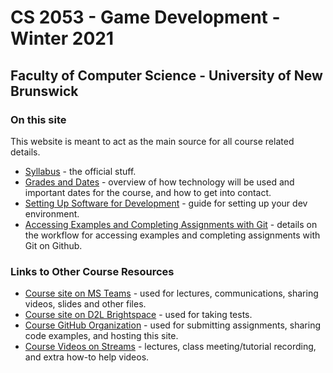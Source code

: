 # CS 2053 - Game Development - Winter 2021

## Faculty of Computer Science - University of New Brunswick

### On this site

This website is meant to act as the main source for all course related details.

- [Syllabus](pages/cs2053_syllabus_w2021.md) - the official stuff.
- [Grades and Dates](pages/cs2053-grading-dates_w2021.md) - overview of how technology will be used and important dates for the course, and how to get into contact.
- [Setting Up Software for Development](pages/cs2053-requirements-and-setup.md) - guide for setting up your dev environment.
- [Accessing Examples and Completing Assignments with Git](pages/CS3035-assignments-with-git.md) - details on the workflow for accessing examples and completing assignments with Git on Github.

### Links to Other Course Resources

- [Course site on MS Teams](https://teams.microsoft.com/l/team/19%3aca42745fca1849c09ed0e98468415f91%40thread.tacv2/conversations?groupId=30436b98-13f3-4818-9c40-138fcd652849&tenantId=244e6ed2-339a-47f3-b95c-e45351c198b7) - used for lectures, communications, sharing videos, slides and other files.
- [Course site on D2L Brightspace](https://lms.unb.ca/d2l/home/175251) - used for taking tests.
- [Course GitHub Organization](https://github.com/CS-2053-Winter-2021) - used for submitting assignments, sharing code examples, and hosting this site.
- [Course Videos on Streams](https://web.microsoftstream.com/channel/8661cb6d-aa10-4b66-8ccb-fafdfd06081b) - lectures, class meeting/tutorial recording, and extra how-to help videos.